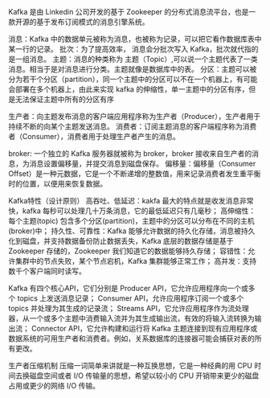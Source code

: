 Kafka 是由 Linkedin 公司开发的基于 Zookeeper 的分布式消息流平台，也是一款开源的基于发布订阅模式的消息引擎系统。

消息：Kafka 中的数据单元被称为消息，也被称为记录，可以把它看作数据库表中某一行的记录。
批次：为了提高效率， 消息会分批次写入 Kafka，批次就代指的是一组消息。
主题：消息的种类称为 主题（Topic）,可以说一个主题代表了一类消息。相当于是对消息进行分类。主题就像是数据库中的表。
分区：主题可以被分为若干个分区（partition），同一个主题中的分区可以不在一个机器上，有可能会部署在多个机器上，由此来实现 kafka 的伸缩性，单一主题中的分区有序，但是无法保证主题中所有的分区有序

生产者：向主题发布消息的客户端应用程序称为生产者（Producer），生产者用于持续不断的向某个主题发送消息。
消费者：订阅主题消息的客户端程序称为消费者（Consumer），消费者用于处理生产者产生的消息。

broker: 一个独立的 Kafka 服务器就被称为 broker，broker 接收来自生产者的消息，为消息设置偏移量，并提交消息到磁盘保存。
偏移量：偏移量（Consumer Offset）是一种元数据，它是一个不断递增的整数值，用来记录消费者发生重平衡时的位置，以便用来恢复数据。

Kafka特性（设计原则）
高吞吐、低延迟：kakfa 最大的特点就是收发消息非常快，kafka 每秒可以处理几十万条消息，它的最低延迟只有几毫秒；
高伸缩性：每个主题(topic) 包含多个分区(partition)，主题中的分区可以分布在不同的主机(broker)中；
持久性、可靠性：Kafka 能够允许数据的持久化存储，消息被持久化到磁盘，并支持数据备份防止数据丢失，Kafka 底层的数据存储是基于 Zookeeper 存储的，Zookeeper 我们知道它的数据能够持久存储；
容错性：允许集群中的节点失败，某个节点宕机，Kafka 集群能够正常工作；
高并发：支持数千个客户端同时读写。

Kafka 有四个核心API，它们分别是
Producer API，它允许应用程序向一个或多个 topics 上发送消息记录；
Consumer API，允许应用程序订阅一个或多个 topics 并处理为其生成的记录流；
Streams API，它允许应用程序作为流处理器，从一个或多个主题中消费输入流并为其生成输出流，有效的将输入流转换为输出流；
Connector API，它允许构建和运行将 Kafka 主题连接到现有应用程序或数据系统的可用生产者和消费者。例如，关系数据库的连接器可能会捕获对表的所有更改。

生产者压缩机制
压缩一词简单来讲就是一种互换思想，它是一种经典的用 CPU 时间去换磁盘空间或者 I/O 传输量的思想，希望以较小的 CPU 开销带来更少的磁盘占用或更少的网络 I/O 传输。